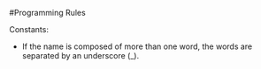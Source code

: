 #Programming Rules



Constants:
- If the name is composed of more than one word, the words are separated by an underscore (_).